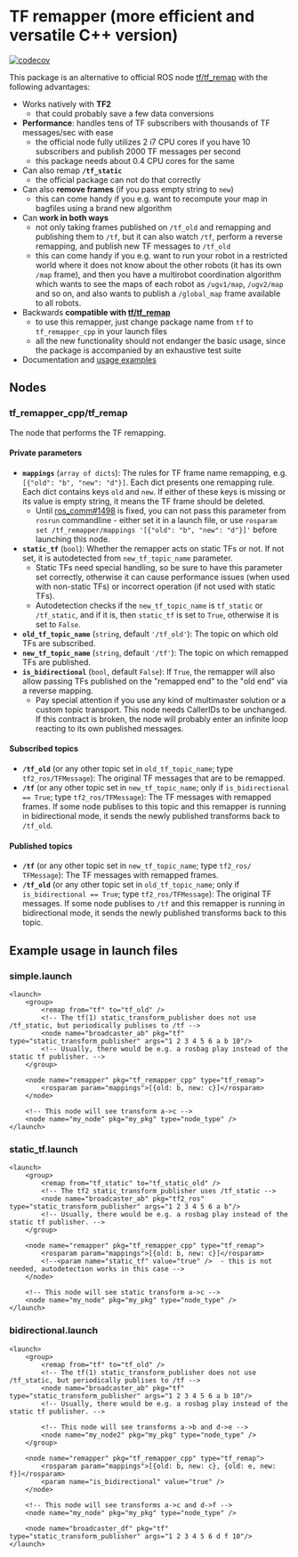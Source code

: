 # TF remapper (more efficient and versatile C++ version)

[![codecov](https://codecov.io/gh/tradr-project/tf_remapper_cpp/branch/master/graph/badge.svg)](https://codecov.io/gh/tradr-project/tf_remapper_cpp)

This package is an alternative to official ROS node [tf/tf_remap](https://github.com/ros/geometry/blob/melodic-devel/tf/scripts/tf_remap) with the following advantages:

- Works natively with **TF2**
    - that could probably save a few data conversions
- **Performance**: handles tens of TF subscribers with thousands of TF messages/sec with ease
    - the official node fully utilizes 2 i7 CPU cores if you have 10 subscribers and publish 2000 TF messages per second
    - this package needs about 0.4 CPU cores for the same
- Can also remap **`/tf_static`**
    - the official package can not do that correctly
- Can also **remove frames** (if you pass empty string to `new`)
    - this can come handy if you e.g. want to recompute your map in bagfiles using a brand new algorithm
- Can **work in both ways**
    - not only taking frames published on `/tf_old` and remapping and publishing them to `/tf`, but it can also watch `/tf`, perform a reverse remapping, and publish new TF messages to `/tf_old`
    - this can come handy if you e.g. want to run your robot in a restricted world where it does not know about the other robots (it has its own `/map` frame), and then you have a multirobot coordination algorithm which wants to see the maps of each robot as `/ugv1/map`, `/ugv2/map` and so on, and also wants to publish a `/global_map` frame available to all robots.
- Backwards **compatible with [tf/tf_remap](https://github.com/ros/geometry/blob/melodic-devel/tf/scripts/tf_remap)**
    - to use this remapper, just change package name from `tf` to `tf_remapper_cpp` in your launch files
    - all the new functionality should not endanger the basic usage, since the package is accompanied by an exhaustive test suite
- Documentation and [usage examples](#example-usage-in-launch-files)

## Nodes

### tf\_remapper\_cpp/tf\_remap

The node that performs the TF remapping.

#### Private parameters

- **`mappings`** (`array of dicts`): The rules for TF frame name remapping, e.g. `[{"old": "b", "new": "d"}]`. Each dict presents one remapping rule. Each dict contains keys `old` and `new`. If either of these keys is missing or its value is empty string, it means the TF frame should be deleted.
    - Until [ros_comm#1498](https://github.com/ros/ros_comm/issues/1498) is fixed, you can not pass this parameter from `rosrun` commandline - either set it in a launch file, or use `rosparam set /tf_remapper/mappings '[{"old": "b", "new": "d"}]'` before launching this node.
- **`static_tf`** (`bool`): Whether the remapper acts on static TFs or not. If not set, it is autodetected from `new_tf_topic_name` parameter.
    - Static TFs need special handling, so be sure to have this parameter set correctly, otherwise it can cause performance issues (when used with non-static TFs) or incorrect operation (if not used with static TFs).
    - Autodetection checks if the `new_tf_topic_name` is `tf_static` or `/tf_static`, and if it is, then `static_tf` is set to `True`, otherwise it is set to `False`.
- **`old_tf_topic_name`** (`string`, default `'/tf_old'`): The topic on which old TFs are subscribed.
- **`new_tf_topic_name`** (`string`, default `'/tf'`): The topic on which remapped TFs are published.
- **`is_bidirectional`** (`bool`, default `False`): If `True`, the remapper will also allow passing TFs published on the "remapped end" to the "old end" via a reverse mapping. 
    - Pay special attention if you use any kind of multimaster solution or a custom topic transport. This node needs CallerIDs to be unchanged. If this contract is broken, the node will probably enter an infinite loop reacting to its own published messages.

#### Subscribed topics

- **`/tf_old`** (or any other topic set in `old_tf_topic_name`; type `tf2_ros/TFMessage`): The original TF messages that are to be remapped.
- **`/tf`** (or any other topic set in `new_tf_topic_name`; only if `is_bidirectional == True`; type `tf2_ros/TFMessage`): The TF messages with remapped frames. If some node publises to this topic and this remapper is running in bidirectional mode, it sends the newly published transforms back to `/tf_old`.

#### Published topics

- **`/tf`** (or any other topic set in `new_tf_topic_name`; type `tf2_ros/
TFMessage`): The TF messages with remapped frames.
- **`/tf_old`** (or any other topic set in `old_tf_topic_name`; only if `is_bidirectional == True`; type `tf2_ros/TFMessage`): The original TF messages. If some node publises to `/tf` and this remapper is running in bidirectional mode, it sends the newly published transforms back to this topic.

## Example usage in launch files

### simple.launch

    <launch>
        <group>
            <remap from="tf" to="tf_old" />
            <!-- The tf(1) static_transform_publisher does not use /tf_static, but periodically publises to /tf -->
            <node name="broadcaster_ab" pkg="tf" type="static_transform_publisher" args="1 2 3 4 5 6 a b 10"/>
            <!-- Usually, there would be e.g. a rosbag play instead of the static tf publisher. -->
        </group>

        <node name="remapper" pkg="tf_remapper_cpp" type="tf_remap">
            <rosparam param="mappings">[{old: b, new: c}]</rosparam>
        </node>

        <!-- This node will see transform a->c -->
        <node name="my_node" pkg="my_pkg" type="node_type" />
    </launch>
    
### static_tf.launch

    <launch>
        <group>
            <remap from="tf_static" to="tf_static_old" />
            <!-- The tf2 static_transform_publisher uses /tf_static -->
            <node name="broadcaster_ab" pkg="tf2_ros" type="static_transform_publisher" args="1 2 3 4 5 6 a b"/>
            <!-- Usually, there would be e.g. a rosbag play instead of the static tf publisher. -->
        </group>

        <node name="remapper" pkg="tf_remapper_cpp" type="tf_remap">
            <rosparam param="mappings">[{old: b, new: c}]</rosparam>
            <!--<param name="static_tf" value="true" />  - this is not needed, autodetection works in this case -->
        </node>

        <!-- This node will see static transform a->c -->
        <node name="my_node" pkg="my_pkg" type="node_type" />
    </launch>
    
### bidirectional.launch

    <launch>
        <group>
            <remap from="tf" to="tf_old" />
            <!-- The tf(1) static_transform_publisher does not use /tf_static, but periodically publises to /tf -->
            <node name="broadcaster_ab" pkg="tf" type="static_transform_publisher" args="1 2 3 4 5 6 a b 10"/>
            <!-- Usually, there would be e.g. a rosbag play instead of the static tf publisher. -->
            
            <!-- This node will see transforms a->b and d->e -->
            <node name="my_node2" pkg="my_pkg" type="node_type" />
        </group>

        <node name="remapper" pkg="tf_remapper_cpp" type="tf_remap">
            <rosparam param="mappings">[{old: b, new: c}, {old: e, new: f}]</rosparam>
            <param name="is_bidirectional" value="true" />
        </node>

        <!-- This node will see transforms a->c and d->f -->
        <node name="my_node" pkg="my_pkg" type="node_type" />
        
        <node name="broadcaster_df" pkg="tf" type="static_transform_publisher" args="1 2 3 4 5 6 d f 10"/>
    </launch>
